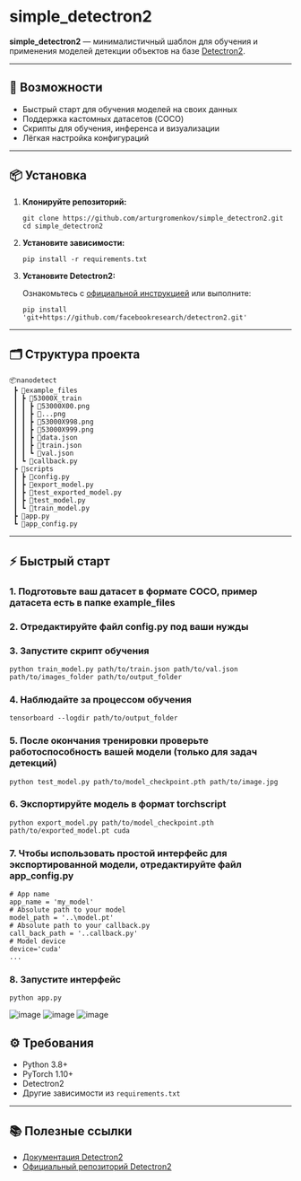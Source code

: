 # simple_detectron2

**simple_detectron2** — минималистичный шаблон для обучения и применения моделей детекции объектов на базе [Detectron2](https://github.com/facebookresearch/detectron2).

---

## 🚀 Возможности

- Быстрый старт для обучения моделей на своих данных
- Поддержка кастомных датасетов (COCO)
- Скрипты для обучения, инференса и визуализации
- Лёгкая настройка конфигураций

---

## 📦 Установка

1. **Клонируйте репозиторий:**

    ```
    git clone https://github.com/arturgromenkov/simple_detectron2.git
    cd simple_detectron2
    ```

2. **Установите зависимости:**

    ```
    pip install -r requirements.txt
    ```

3. **Установите Detectron2:**

    Ознакомьтесь с [официальной инструкцией](https://detectron2.readthedocs.io/en/latest/tutorials/install.html) или выполните:

    ```
    pip install 'git+https://github.com/facebookresearch/detectron2.git'
    ```

---

## 🗂️ Структура проекта
```
📦nanodetect
 ┣ 📂example_files
 ┃ ┣ 📂53000X_train
 ┃ ┃ ┣ 📜53000X00.png
 ┃ ┃ ┣ 📜...png
 ┃ ┃ ┣ 📜53000X998.png
 ┃ ┃ ┣ 📜53000X999.png
 ┃ ┃ ┣ 📜data.json
 ┃ ┃ ┣ 📜train.json
 ┃ ┃ ┗ 📜val.json
 ┃ ┗ 📜callback.py
 ┣ 📂scripts
 ┃ ┣ 📜config.py
 ┃ ┣ 📜export_model.py
 ┃ ┣ 📜test_exported_model.py
 ┃ ┣ 📜test_model.py
 ┃ ┗ 📜train_model.py
 ┣ 📜app.py
 ┗ 📜app_config.py
```

---

## ⚡ Быстрый старт

### 1. Подготовьте ваш датасет в формате COCO, пример датасета есть в папке example_files
### 2. Отредактируйте файл config.py под ваши нужды
### 3. Запустите скрипт обучения
```
python train_model.py path/to/train.json path/to/val.json path/to/images_folder path/to/output_folder
```
### 4. Наблюдайте за процессом обучения
```
tensorboard --logdir path/to/output_folder
```
### 5. После окончания тренировки проверьте работоспособность вашей модели (только для задач детекций)
```
python test_model.py path/to/model_checkpoint.pth path/to/image.jpg
```
### 6. Экспортируйте модель в формат torchscript
```
python export_model.py path/to/model_checkpoint.pth path/to/exported_model.pt cuda
```
### 7. Чтобы использовать простой интерфейс для экспортированной модели, отредактируйте файл app_config.py
```
# App name
app_name = 'my_model'
# Absolute path to your model
model_path = '..\model.pt'
# Absolute path to your callback.py
call_back_path = '..callback.py'
# Model device
device='cuda'
...
```
### 8. Запустите интерфейс
```
python app.py
```
![image](https://github.com/user-attachments/assets/9092b4c6-1ceb-44d5-819b-d5bc39bb7c92)
![image](https://github.com/user-attachments/assets/8a521b2b-aa85-4fbd-8be1-16cfafc5fdd6)
![image](https://github.com/user-attachments/assets/859f3b31-c7a7-4a22-beb4-52fa4dab5bfc)

## ⚙️ Требования

- Python 3.8+
- PyTorch 1.10+
- Detectron2
- Другие зависимости из `requirements.txt`

---

## 📚 Полезные ссылки

- [Документация Detectron2](https://detectron2.readthedocs.io/)
- [Официальный репозиторий Detectron2](https://github.com/facebookresearch/detectron2)
